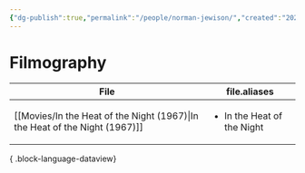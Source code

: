 ```yaml
---
{"dg-publish":true,"permalink":"/people/norman-jewison/","created":"2024-06-17","updated":"2025-03-13"}
---
```



# Filmography

| File                                                                           | file.aliases                               |
| ------------------------------------------------------------------------------ | ------------------------------------------ |
| [[Movies/In the Heat of the Night (1967)\|In the Heat of the Night (1967)]] | <ul><li>In the Heat of the Night</li></ul> |

{ .block-language-dataview}
